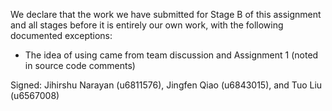 We declare that the work we have submitted for Stage B of this assignment and all stages before it is entirely our own work, with the following documented exceptions:

* The idea of using <Board Class> came from team discussion and Assignment 1 <Hex Class> (noted in source code comments)



Signed: Jihirshu Narayan (u6811576), Jingfen Qiao (u6843015), and Tuo Liu (u6567008)